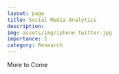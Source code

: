 ```yaml
---
layout: page
title: Social Media Analytics
description:
img: assets/img/iphone_twitter.jpg
importance: 1
category: Research
---
```


More to Come
